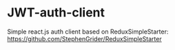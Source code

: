 # JWT-auth-client

Simple react.js auth client
based on ReduxSimpleStarter: https://github.com/StephenGrider/ReduxSimpleStarter
